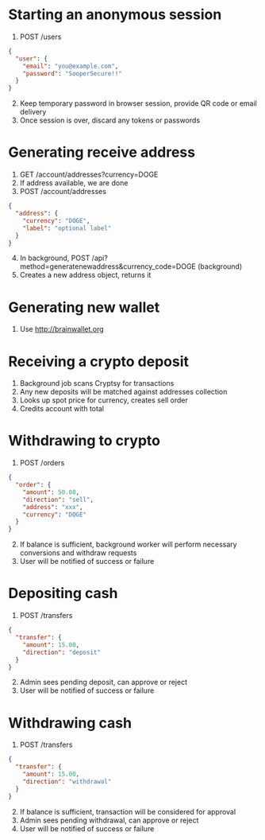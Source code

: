 # Starting an anonymous session

  1. POST /users

```json
{
  "user": {
    "email": "you@example.com",
    "password": "SooperSecure!!"
  }
}
```

  2. Keep temporary password in browser session, provide QR code or email delivery
  3. Once session is over, discard any tokens or passwords

# Generating receive address

  1. GET  /account/addresses?currency=DOGE
  2. If address available, we are done
  3. POST /account/addresses

```json
{
  "address": {
    "currency": "DOGE",
    "label": "optional label"
  }
}
```

  4. In background, POST /api?method=generatenewaddress&currency_code=DOGE (background)
  5. Creates a new address object, returns it

# Generating new wallet

  1. Use http://brainwallet.org

# Receiving a crypto deposit

  1. Background job scans Cryptsy for transactions
  2. Any new deposits will be matched against addresses collection
  3. Looks up spot price for currency, creates sell order
  4. Credits account with total

# Withdrawing to crypto

  1. POST /orders

```json
{
  "order": {
    "amount": 50.00,
    "direction": "sell",
    "address": "xxx",
    "currency": "DOGE"
  }
}
```

  2. If balance is sufficient, background worker will perform necessary conversions and withdraw requests
  3. User will be notified of success or failure

# Depositing cash

  1. POST /transfers

```json
{
  "transfer": {
    "amount": 15.00,
    "direction": "deposit"
  }
}
```

  2. Admin sees pending deposit, can approve or reject
  3. User will be notified of success or failure

# Withdrawing cash

  1. POST /transfers

```json
{
  "transfer": {
    "amount": 15.00,
    "direction": "withdrawal"
  }
}
```

  2. If balance is sufficient, transaction will be considered for approval
  3. Admin sees pending withdrawal, can approve or reject
  4. User will be notified of success or failure
